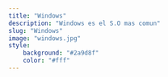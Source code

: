 ```yaml
---
title: "Windows"
description: "Windows es el S.O mas comun"
slug: "Windows"
image: "windows.jpg"
style:
    background: "#2a9d8f"
    color: "#fff"
---
```

